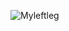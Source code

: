 ![Myleftleg](https://user-images.githubusercontent.com/105944007/188325094-30cf1554-058b-4dcd-aa70-3c7aacde36fb.png)
